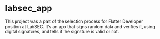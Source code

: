 # labsec_app

This project was a part of the selection process for Flutter Developer position at LabSEC. It's an app that signs random data and verifies it, using digital signatures, and tells if the signature is valid or not.
